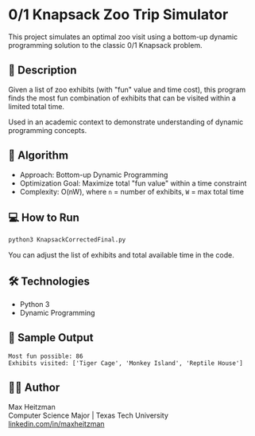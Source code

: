 # 0/1 Knapsack Zoo Trip Simulator

This project simulates an optimal zoo visit using a bottom-up dynamic programming solution to the classic 0/1 Knapsack problem.

## 📌 Description

Given a list of zoo exhibits (with "fun" value and time cost), this program finds the most fun combination of exhibits that can be visited within a limited total time.

Used in an academic context to demonstrate understanding of dynamic programming concepts.

## 🧠 Algorithm

- Approach: Bottom-up Dynamic Programming  
- Optimization Goal: Maximize total "fun value" within a time constraint  
- Complexity: O(nW), where `n` = number of exhibits, `W` = max total time  

## 💻 How to Run

```bash
python3 KnapsackCorrectedFinal.py
```

You can adjust the list of exhibits and total available time in the code.

## 🛠 Technologies

- Python 3  
- Dynamic Programming  

## 📄 Sample Output

```
Most fun possible: 86
Exhibits visited: ['Tiger Cage', 'Monkey Island', 'Reptile House']
```

## 🧑‍🎓 Author

Max Heitzman  
Computer Science Major | Texas Tech University  
[linkedin.com/in/maxheitzman](https://linkedin.com/in/maxheitzman)
